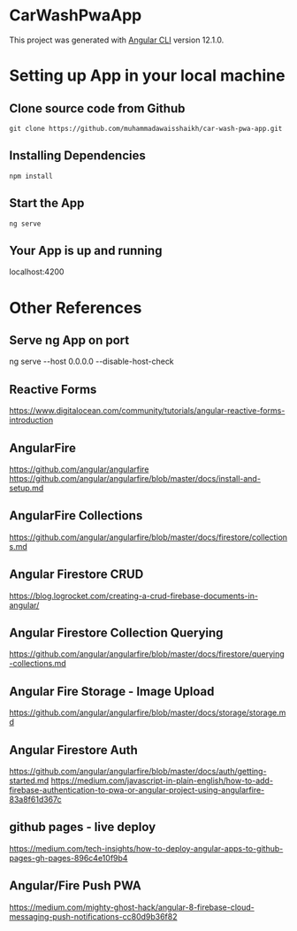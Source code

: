 # CarWashPwaApp

This project was generated with [Angular CLI](https://github.com/angular/angular-cli) version 12.1.0.

# Setting up App in your local machine

## Clone source code from Github
```
git clone https://github.com/muhammadawaisshaikh/car-wash-pwa-app.git
```

## Installing Dependencies
```
npm install
```

## Start the App
```
ng serve
```

## Your App is up and running
localhost:4200

# Other References

## Serve ng App on port
ng serve --host 0.0.0.0 --disable-host-check

## Reactive Forms
https://www.digitalocean.com/community/tutorials/angular-reactive-forms-introduction

## AngularFire
https://github.com/angular/angularfire
https://github.com/angular/angularfire/blob/master/docs/install-and-setup.md

## AngularFire Collections
https://github.com/angular/angularfire/blob/master/docs/firestore/collections.md

## Angular Firestore CRUD
https://blog.logrocket.com/creating-a-crud-firebase-documents-in-angular/

## Angular Firestore Collection Querying
https://github.com/angular/angularfire/blob/master/docs/firestore/querying-collections.md

## Angular Fire Storage - Image Upload
https://github.com/angular/angularfire/blob/master/docs/storage/storage.md

## Angular Firestore Auth
https://github.com/angular/angularfire/blob/master/docs/auth/getting-started.md
https://medium.com/javascript-in-plain-english/how-to-add-firebase-authentication-to-pwa-or-angular-project-using-angularfire-83a8f61d367c

## github pages - live deploy
https://medium.com/tech-insights/how-to-deploy-angular-apps-to-github-pages-gh-pages-896c4e10f9b4

## Angular/Fire Push PWA
https://medium.com/mighty-ghost-hack/angular-8-firebase-cloud-messaging-push-notifications-cc80d9b36f82